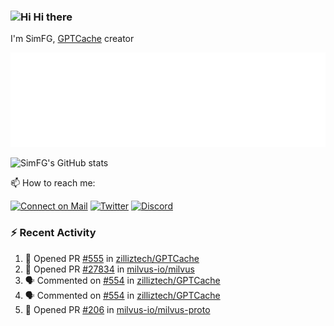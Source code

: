 ### <img src='https://qpluspicture.oss-cn-beijing.aliyuncs.com/6LjjQA/Hi.gif' alt='Hi' width="24"/> Hi there

I'm SimFG, [GPTCache](https://github.com/zilliztech/GPTCache) creator

![Metrics 👋](/metrics.plugin.followup.user.svg)

![SimFG's GitHub stats](https://github-readme-stats.vercel.app/api?username=SimFG&show_icons=true&theme=radical&count_private=true)

📫 How to reach me:

[![Connect on Mail](https://img.shields.io/badge/Ask%20me-anything-1abc9c.svg)](mailto:1142838399@qq.com)
[![Twitter](https://img.shields.io/twitter/follow/FogSim?style=social)](https://twitter.com/FogSim)
[![Discord](https://img.shields.io/discord/1092648432495251507?label=Discord&logo=discord)](https://discord.gg/Q8C6WEjSWV)

### :zap: Recent Activity

<!--START_SECTION:activity-->
1. 💪 Opened PR [#555](https://github.com/zilliztech/GPTCache/pull/555) in [zilliztech/GPTCache](https://github.com/zilliztech/GPTCache)
2. 💪 Opened PR [#27834](https://github.com/milvus-io/milvus/pull/27834) in [milvus-io/milvus](https://github.com/milvus-io/milvus)
3. 🗣 Commented on [#554](https://github.com/zilliztech/GPTCache/issues/554) in [zilliztech/GPTCache](https://github.com/zilliztech/GPTCache)
4. 🗣 Commented on [#554](https://github.com/zilliztech/GPTCache/issues/554) in [zilliztech/GPTCache](https://github.com/zilliztech/GPTCache)
5. 💪 Opened PR [#206](https://github.com/milvus-io/milvus-proto/pull/206) in [milvus-io/milvus-proto](https://github.com/milvus-io/milvus-proto)
<!--END_SECTION:activity-->

